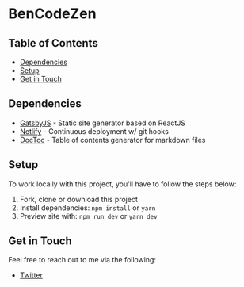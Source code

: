 # BenCodeZen

<!-- START doctoc generated TOC please keep comment here to allow auto update -->
<!-- DON'T EDIT THIS SECTION, INSTEAD RE-RUN doctoc TO UPDATE -->
## Table of Contents

- [Dependencies](#dependencies)
- [Setup](#setup)
- [Get in Touch](#get-in-touch)

<!-- END doctoc generated TOC please keep comment here to allow auto update -->

## Dependencies

- [GatsbyJS](https://www.gatsbyjs.org/) - Static site generator based on ReactJS
- [Netlify](https://www.netlify.com/) - Continuous deployment w/ git hooks
- [DocToc](https://github.com/thlorenz/doctoc) - Table of contents generator for markdown files

## Setup

To work locally with this project, you'll have to follow the steps below:

1. Fork, clone or download this project
1. Install dependencies: `npm install` or `yarn`
1. Preview site with: `npm run dev` or `yarn dev`

## Get in Touch

Feel free to reach out to me via the following:

- [Twitter](http://www.twitter.com/bencodezen)
